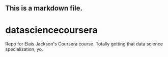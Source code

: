 ## This is a markdown file.

datasciencecoursera
===================

Repo for Elais Jackson's Coursera course. Totally getting that data science specialization, yo.

